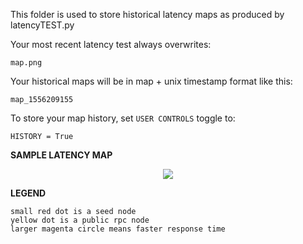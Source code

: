 This folder is used to store historical latency maps as produced by latencyTEST.py

Your most recent latency test always overwrites:

    map.png

Your historical maps will be in map + unix timestamp format like this:

    map_1556209155

To store your map history, set `USER CONTROLS` toggle to:

    HISTORY = True
    
    
**SAMPLE LATENCY MAP**

<p align="center"> 
<img src="https://raw.githubusercontent.com/litepresence/extinction-event/master/EV/latency_maps/map.png">
</p>

**LEGEND**

    small red dot is a seed node
    yellow dot is a public rpc node
    larger magenta circle means faster response time 
